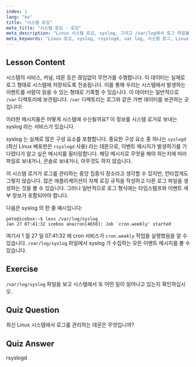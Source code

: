```yaml
---
index: 1
lang: "ko"
title: "시스템 로깅"
meta_title: "시스템 로깅 - 로깅"
meta_description: "Linux 시스템 로깅, syslog, 그리고 /var/log에서 로그 파일을 보는 방법을 배웁니다. rsyslogd 를 이해하고 이 초보자 가이드를 통해 시스템 이벤트를 모니터링하세요."
meta_keywords: "Linux 로깅, syslog, rsyslogd, var log, 시스템 로그, Linux 튜토리얼, 초보자 가이드"
---
```


## Lesson Content

시스템의 서비스, 커널, 데몬 등은 끊임없이 무언가를 수행합니다. 이 데이터는 실제로 로그 형태로 시스템에 저장되도록 전송됩니다. 이를 통해 우리는 시스템에서 발생하는 이벤트를 사람이 읽을 수 있는 형태로 기록할 수 있습니다. 이 데이터는 일반적으로 `/var` 디렉토리에 보관됩니다. `/var` 디렉토리는 로그와 같은 가변 데이터를 보관하는 곳입니다!

이러한 메시지들은 어떻게 시스템에 수신될까요? 이 정보를 시스템 로거로 보내는 syslog 라는 서비스가 있습니다.

syslog 는 실제로 많은 구성 요소를 포함합니다. 중요한 구성 요소 중 하나는 `syslogd` (최신 Linux 배포판은 `rsyslogd` 사용) 라는 데몬으로, 이벤트 메시지가 발생하기를 기다렸다가 알고 싶은 메시지를 필터링합니다. 해당 메시지로 무엇을 해야 하는지에 따라 파일로 보내거나, 콘솔로 보내거나, 아무것도 하지 않습니다.

이 시스템 로거가 로그를 관리하는 중앙 집중식 장소라고 생각할 수 있지만, 안타깝게도 그렇지 않습니다. 많은 애플리케이션이 자체 로깅 규칙을 작성하고 다른 로그 파일을 생성하는 것을 볼 수 있습니다. 그러나 일반적으로 로그 형식에는 타임스탬프와 이벤트 세부 정보가 포함되어야 합니다.

다음은 syslog 의 한 줄 예시입니다:

```plaintext
pete@icebox:~$ less /var/log/syslog
Jan 27 07:41:32 icebox anacron[4650]: Job `cron.weekly' started
```

여기서 1 월 27 일 07:41:32 에 cron 서비스가 `cron.weekly` 작업을 실행했음을 알 수 있습니다. `/var/log/syslog` 파일에서 syslog 가 수집하는 모든 이벤트 메시지를 볼 수 있습니다.

## Exercise

`/var/log/syslog` 파일을 보고 시스템에서 또 어떤 일이 일어나고 있는지 확인하십시오.

## Quiz Question

최신 Linux 시스템에서 로그를 관리하는 데몬은 무엇입니까?

## Quiz Answer

rsyslogd
